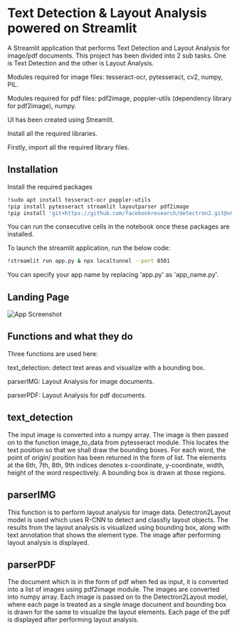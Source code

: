 
# Text Detection & Layout Analysis powered on Streamlit

A Streamlit application that performs Text Detection and Layout Analysis for image/pdf documents. 
This project has been divided into 2 sub tasks. One is Text Detection and the other is Layout Analysis.
  
  Modules required for image files: tesseract-ocr, pytesseract, cv2, numpy, PIL.
  
  Modules required for pdf files: pdf2image, poppler-utils (dependency library for pdf2image), numpy.

  UI has been created using Streamlit.

  Install all the required libraries.

Firstly, import all the required library files. 


## Installation

Install the required packages

```bash
!sudo apt install tesseract-ocr poppler-utils 
!pip install pytesseract streamlit layoutparser pdf2image
!pip install 'git+https://github.com/facebookresearch/detectron2.git@v0.4#egg=detectron2'
```
You can run the consecutive cells in the notebook once these packages are installed.

To launch the streamlit application, run the below code:
```bash
!streamlit run app.py & npx localtunnel --port 8501 
```
You can specify your app name by replacing 'app.py' as 'app_name.py'. 

    
## Landing Page

![App Screenshot](https://i.ibb.co/hFHFsNH/textdetect-layoutanalysis-UI.png)


## Functions and what they do
Three functions are used here:

  text_detection: detect text areas and visualize with a bounding box.

  parserIMG: Layout Analysis for image documents.

  parserPDF: Layout Analysis for pdf documents.

  
## text_detection
The input image is converted into a numpy array. The image is then passed on to the function image_to_data from pytesseract module. This locates the text position so that we shall draw the bounding boxes. For each word, the point 
of origin/ position has been returned in the form of list. The elements at the 6th, 7th, 8th, 9th indices denotes x-coordinate, y-coordinate, width, height of the word respectively. A bounding box is drawn at those regions.
## parserIMG
This function is to perform layout analysis for image data. Detectron2Layout model is used which uses R-CNN to detect and classfiy layout objects. The results from the layout analysis is visualized using bounding box, along with
text annotation that shows the element type. The image after performing layout analysis is displayed.

## parserPDF
The document which is in the form of pdf when fed as input, it is converted into a list of images using pdf2image module. The images are converted into numpy array. Each image is passed on to the Detectron2Layout model, where each page is treated as a single image document and bounding box is drawn for the same to visualize the layout elements. Each page of the pdf is displayed after performing layout analysis.  